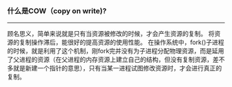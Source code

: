 ### 什么是COW（copy on write)?

------

顾名思义，简单来说就是只有当资源被修改的时候，才会产生资源的复制。
将资源的复制操作滞后，能很好的提高资源的使用性能。
在操作系统中，fork()子进程的时候，就是利用了这个机制，刚fork完并没有为子进程分配物理资源，而是延用了父进程的资源（在父进程的内存资源上建立自己的结构，但没有复制资源，差不多就是新建一个指针的意思），只有当某一进程试图修改资源时，才会进行真正的复制。
